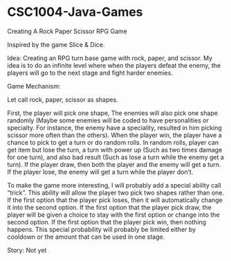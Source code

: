 # CSC1004-Java-Games
Creating A Rock Paper Scissor RPG Game 

Inspired by the game Slice & Dice.

Idea:
Creating an RPG turn base game with rock, paper, and scissor. 
My idea is to do an infinite level where when the players defeat the enemy, the players will go to the next stage and fight harder enemies. 

Game Mechanism:

Let call rock, paper, scissor as shapes.

First, the player will pick one shape, The enemies will also pick one shape randomly (Maybe some enemies will be coded to have personalities or specialty. For instance, the enemy have a speciality, resulted in him picking scissor more often than the others). When the player win, the player have a chance to pick to get a turn or do random rolls. In random rolls, player can get item but lose the turn, a turn with power up (Such as two times damage for one turn), and also bad result (Such as lose a turn while the enemy get a turn). If the player draw, then both the player and the enemy will get a turn. If the player lose, the enemy will get a turn while the player don’t. 

To make the game more interesting, I will probably add a special ability call “trick”. This ability will allow the player two pick two shapes rather than one. If the first option that the player pick loses, then it will automatically change it into the second option. If the first option that the player pick draw, the player will be given a choice to stay with the first option or change into the second option. If the first option that the player pick win, then nothing happens. This special probability will probably be limited either by cooldown or the amount that can be used in one stage.

Story:
Not yet

